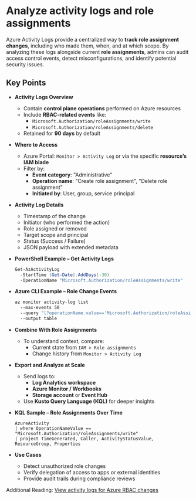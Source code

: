 # Analyze activity logs and role assignments

Azure Activity Logs provide a centralized way to **track role assignment changes**, including who made them, when, and at which scope. By analyzing these logs alongside current **role assignments**, admins can audit access control events, detect misconfigurations, and identify potential security issues.

## Key Points

- **Activity Logs Overview**
  - Contain **control plane operations** performed on Azure resources
  - Include **RBAC-related events** like:
    - `Microsoft.Authorization/roleAssignments/write`
    - `Microsoft.Authorization/roleAssignments/delete`
  - Retained for **90 days** by default
- **Where to Access**
  - Azure Portal:
    `Monitor > Activity Log` or via the specific **resource’s IAM blade**
  - Filter by:
    - **Event category**: "Administrative"
    - **Operation name**: "Create role assignment", "Delete role assignment"
    - **Initiated by**: User, group, service principal
- **Activity Log Details**
  - Timestamp of the change
  - Initiator (who performed the action)
  - Role assigned or removed
  - Target scope and principal
  - Status (Success / Failure)
  - JSON payload with extended metadata
- **PowerShell Example – Get Activity Logs**

  ```powershell title="PowerShell"
  Get-AzActivityLog 
    -StartTime (Get-Date).AddDays(-30) 
    -OperationName "Microsoft.Authorization/roleAssignments/write"
  ```

- **Azure CLI Example – Role Change Events**

  ```bash title="Shell"
  az monitor activity-log list 
    --max-events 50 
    --query "[?operationName.value=='Microsoft.Authorization/roleAssignments/write']" 
    --output table
  ```

- **Combine With Role Assignments**
  - To understand context, compare:
    - Current state from `IAM > Role assignments`
    - Change history from `Monitor > Activity Log`
- **Export and Analyze at Scale**
  - Send logs to:
    - **Log Analytics workspace**
    - **Azure Monitor / Workbooks**
    - **Storage account** or **Event Hub**
  - Use **Kusto Query Language (KQL)** for deeper insights
- **KQL Sample – Role Assignments Over Time**

  ```kusto title="KQL"
  AzureActivity
  | where OperationNameValue == "Microsoft.Authorization/roleAssignments/write"
  | project TimeGenerated, Caller, ActivityStatusValue, ResourceGroup, Properties
  ```

- **Use Cases**

  - Detect unauthorized role changes
  - Verify delegation of access to apps or external identities
  - Provide audit trails during compliance reviews

Additional Reading: [View activity logs for Azure RBAC changes](https://learn.microsoft.com/en-us/azure/role-based-access-control/change-history-report)
